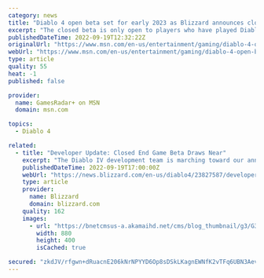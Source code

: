 ```yaml
---
category: news
title: "Diablo 4 open beta set for early 2023 as Blizzard announces closed end game beta coming \"soon\""
excerpt: "The closed beta is only open to players who have played Diablo 2: Resurrected and Diablo 3's end-game recently ..."
publishedDateTime: 2022-09-19T12:32:22Z
originalUrl: "https://www.msn.com/en-us/entertainment/gaming/diablo-4-open-beta-set-for-early-2023-as-blizzard-announces-closed-end-game-beta-coming-soon/ar-AA120LeD"
webUrl: "https://www.msn.com/en-us/entertainment/gaming/diablo-4-open-beta-set-for-early-2023-as-blizzard-announces-closed-end-game-beta-coming-soon/ar-AA120LeD"
type: article
quality: 55
heat: -1
published: false

provider:
  name: GamesRadar+ on MSN
  domain: msn.com

topics:
  - Diablo 4

related:
  - title: "Developer Update: Closed End Game Beta Draws Near"
    excerpt: "The Diablo IV development team is marching toward our announced 2023 release! Learn about our next milestone and how members of the community can potentially participate."
    publishedDateTime: 2022-09-19T17:00:00Z
    webUrl: "https://news.blizzard.com/en-us/diablo4/23827587/developer-update-closed-end-game-beta-draws-near"
    type: article
    provider:
      name: Blizzard
      domain: blizzard.com
    quality: 162
    images:
      - url: "https://bnetcmsus-a.akamaihd.net/cms/blog_thumbnail/g3/G3GCF07QODHW1662771897667.png"
        width: 880
        height: 400
        isCached: true

secured: "zkdJV/rfgwn+dRuacnE206kNrNPYYD6Op8sDSkLKagnEWNfK2vTFq6UBN3Aev1gMsy0PZT7NNRp0vtmv7XX54OIFcP1q3jNzhjOnD/T3Iojy8oVsCTUiAT+3oqsA5LV/HabyxbIDzk/Vo4za/WfpE3tdF1aqyLP0MFui83ZvIhCIw2s0euetpen9yWzhmIsBuJ6jgHLm7LyXJpI5BkqFm83JZvY3MVhoeZdIY2vkheJiAMNI9i0sNPsXaey0H2rMhvUAS1/HovkDtAH3sid24S5mddpm/YNan0lFKnpjK37dxaHxzwWBPANZauwQ6mUfF7OvZJNa4/gdMmAt4dzkYzjzLKM10AkJFXB9W0AekXE=;DMFIdn3gH+aLgZ/DTIyZ4w=="
---
```


